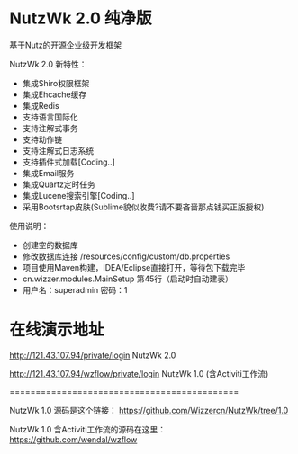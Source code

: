 NutzWk 2.0 纯净版
======

基于Nutz的开源企业级开发框架


NutzWk 2.0 新特性：
*   集成Shiro权限框架
*   集成Ehcache缓存
*   集成Redis
*   支持语言国际化
*   支持注解式事务
*   支持动作链
*   支持注解式日志系统
*   支持插件式加载[Coding..]
*   集成Email服务
*   集成Quartz定时任务
*   集成Lucene搜索引擎[Coding..]
*   采用Bootsrtap皮肤(Sublime貌似收费?请不要吝啬那点钱买正版授权)


使用说明：
*   创建空的数据库
*   修改数据库连接 /resources/config/custom/db.properties
*   项目使用Maven构建，IDEA/Eclipse直接打开，等待包下载完毕
*   cn.wizzer.modules.MainSetup 第45行（启动时自动建表）
*   用户名：superadmin  密码：1



在线演示地址
============================================

http://121.43.107.94/private/login                 NutzWk 2.0

http://121.43.107.94/wzflow/private/login          NutzWk 1.0 (含Activiti工作流)

============================================

NutzWk 1.0 源码是这个链接： https://github.com/Wizzercn/NutzWk/tree/1.0

NutzWk 1.0 含Activiti工作流的源码在这里： https://github.com/wendal/wzflow

